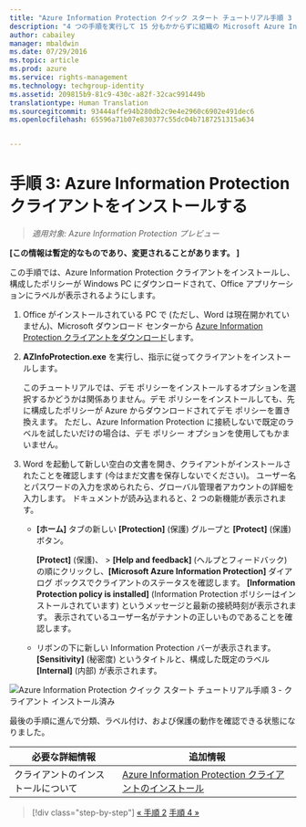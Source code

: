 ```yaml
---
title: "Azure Information Protection クイック スタート チュートリアル手順 3 | Azure Rights Management"
description: "4 つの手順を実行して 15 分もかからずに組織の Microsoft Azure Information Protection を簡単に試すことができる概要チュートリアルの手順 3 です。"
author: cabailey
manager: mbaldwin
ms.date: 07/29/2016
ms.topic: article
ms.prod: azure
ms.service: rights-management
ms.technology: techgroup-identity
ms.assetid: 209815b9-81c9-430c-a82f-32cac991449b
translationtype: Human Translation
ms.sourcegitcommit: 93444affe94b280db2c9e4e2960c6902e491dec6
ms.openlocfilehash: 65596a71b07e830377c55dc04b7187251315a634


---
```


# 手順 3: Azure Information Protection クライアントをインストールする 

>*適用対象: Azure Information Protection プレビュー*

**[この情報は暫定的なものであり、変更されることがあります。 ]**

この手順では、Azure Information Protection クライアントをインストールし、構成したポリシーが Windows PC にダウンロードされて、Office アプリケーションにラベルが表示されるようにします。 

1. Office がインストールされている PC で (ただし、Word は現在開かれていません)、Microsoft ダウンロード センターから [Azure Information Protection クライアントをダウンロード](https://www.microsoft.com/en-us/download/details.aspx?id=53018)します。 

2. **AZInfoProtection.exe** を実行し、指示に従ってクライアントをインストールします。

    このチュートリアルでは、デモ ポリシーをインストールするオプションを選択するかどうかは関係ありません。デモ ポリシーをインストールしても、先に構成したポリシーが Azure からダウンロードされてデモ ポリシーを置き換えます。 ただし、Azure Information Protection に接続しないで既定のラベルを試したいだけの場合は、デモ ポリシー オプションを使用してもかまいません。 

3. Word を起動して新しい空白の文書を開き、クライアントがインストールされたことを確認します (今はまだ文書を保存しないでください)。 ユーザー名とパスワードの入力を求められたら、グローバル管理者アカウントの詳細を入力します。 ドキュメントが読み込まれると、2 つの新機能が表示されます。

    - **[ホーム]** タブの新しい **[Protection]** (保護) グループと **[Protect]** (保護) ボタン。

        **[Protect]** (保護)、 > **[Help and feedback]** (ヘルプとフィードバック) の順にクリックし、**[Microsoft Azure Information Protection]** ダイアログ ボックスでクライアントのステータスを確認します。 **[Information Protection policy is installed]** (Information Protection ポリシーはインストールされています) というメッセージと最新の接続時刻が表示されます。 表示されているユーザー名がテナントの正しいものであることを確認します。

    - リボンの下に新しい Information Protection バーが表示されます。 **[Sensitivity]** (秘密度) というタイトルと、構成した既定のラベル **[Internal]** (内部) が表示されます。 


![Azure Information Protection クイック スタート チュートリアル手順 3 - クライアント インストール済み](../media/word2013-callouts.png)

最後の手順に進んで分類、ラベル付け、および保護の動作を確認できる状態になりました。

|必要な詳細情報|追加情報|
|--------------------------------|--------------------------|
|クライアントのインストールについて|[Azure Information Protection クライアントのインストール](info-protect-client.md)|


>[!div class="step-by-step"]
[&#171; 手順 2](infoprotect-tutorial-step2.md)
[手順 4 &#187;](infoprotect-tutorial-step4.md)


<!--HONumber=Jul16_HO5-->


